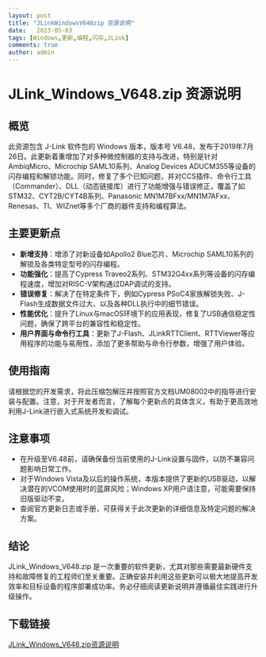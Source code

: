 ```yaml
---
layout: post
title: "JLinkWindowsV648zip 资源说明"
date:   2023-05-03
tags: [Windows,更新,编程,闪存,JLink]
comments: true
author: admin
---
```

# JLink_Windows_V648.zip 资源说明

## 概览

此资源包含 J-Link 软件包的 Windows 版本，版本号 V6.48，发布于2019年7月26日。此更新着重增加了对多种微控制器的支持与改进，特别是针对AmbiqMicro、Microchip SAML10系列、Analog Devices ADUCM355等设备的闪存编程和解锁功能。同时，修复了多个已知问题，并对CCS插件、命令行工具（Commander）、DLL（动态链接库）进行了功能增强与错误修正，覆盖了如STM32、CYT2B/CYT4B系列、Panasonic MN1M7BFxx/MN1M7AFxx、Renesas、TI、WIZnet等多个厂商的器件支持和编程算法。

## 主要更新点

- **新增支持**：增添了对新设备如Apollo2 Blue芯片、Microchip SAML10系列的解锁及各类特定型号的闪存编程。
- **功能强化**：提高了Cypress Traveo2系列、STM32G4xx系列等设备的闪存编程速度，增加对RISC-V架构通过DAP调试的支持。
- **错误修复**：解决了在特定条件下，例如Cypress PSoC4家族解锁失败、J-Flash生成数据文件过大、以及各种DLL执行中的细节错误。
- **性能优化**：提升了Linux与macOS环境下的应用表现，修复了USB通信稳定性问题，确保了跨平台的兼容性和稳定性。
- **用户界面与命令行工具**：更新了J-Flash、JLinkRTTClient、RTTViewer等应用程序的功能与易用性，添加了更多帮助与命令行参数，增强了用户体验。

## 使用指南

请根据您的开发需求，将此压缩包解压并按照官方文档UM08002中的指导进行安装与配置。注意，对于开发者而言，了解每个更新点的具体含义，有助于更高效地利用J-Link进行嵌入式系统开发和调试。

## 注意事项

- 在升级至V6.48前，请确保备份当前使用的J-Link设置与固件，以防不兼容问题影响日常工作。
- 对于Windows Vista及以后的操作系统，本版本提供了更新的USB驱动，以解决潜在的VCOM使用时的蓝屏风险；Windows XP用户请注意，可能需要保持旧版驱动不变。
- 查阅官方更新日志或手册，可获得关于此次更新的详细信息及特定问题的解决方案。

## 结论

JLink_Windows_V648.zip 是一次重要的软件更新，尤其对那些需要最新硬件支持和故障修复的工程师们至关重要。正确安装并利用这些更新可以极大地提高开发效率和目标设备的程序部署成功率。务必仔细阅读更新说明并遵循最佳实践进行升级操作。

## 下载链接

[JLink_Windows_V648.zip资源说明](https://pan.quark.cn/s/cebeea36c697)